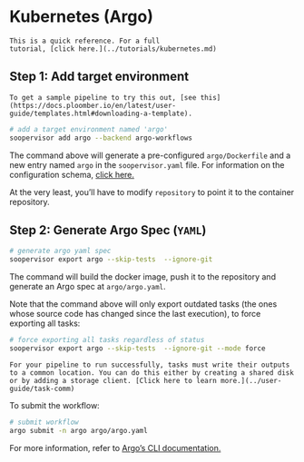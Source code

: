 # Kubernetes (Argo)

```{note}
This is a quick reference. For a full
tutorial, [click here.](../tutorials/kubernetes.md)
```

## Step 1: Add target environment

```{tip}
To get a sample pipeline to try this out, [see this](https://docs.ploomber.io/en/latest/user-guide/templates.html#downloading-a-template).
```

```sh
# add a target environment named 'argo'
soopervisor add argo --backend argo-workflows
```

The command above will generate a pre-configured `argo/Dockerfile`
and a new entry named `argo` in the `soopervisor.yaml` file. For
information on the configuration schema, [click here.](../api/kubernetes.md)

At the very least, you’ll have to modify `repository` to point it to the
container repository.

## Step 2: Generate Argo Spec (`YAML`)

```sh
# generate argo yaml spec
soopervisor export argo --skip-tests  --ignore-git
```

The command will build the docker image, push it to the repository
and generate an Argo spec at `argo/argo.yaml`.

Note that the command above will only export outdated tasks (the ones whose
source code has changed since the last execution), to force exporting all
tasks:

```sh
# force exporting all tasks regardless of status
soopervisor export argo --skip-tests  --ignore-git --mode force
```

```{important}
For your pipeline to run successfully, tasks must write their outputs to a common location. You can do this either by creating a shared disk or by adding a storage client. [Click here to learn more.](../user-guide/task-comm)
```

To submit the workflow:

```sh
# submit workflow
argo submit -n argo argo/argo.yaml
```

For more information, refer
to [Argo’s CLI documentation.](https://argoproj.github.io/argo-workflows/cli/)
